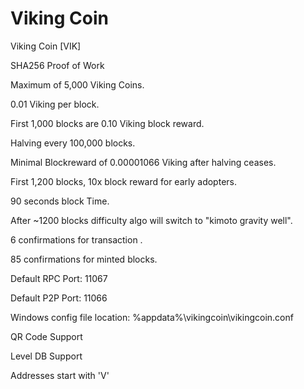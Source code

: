 Viking Coin
========

Viking Coin [VIK]

SHA256 Proof of Work

Maximum of 5,000 Viking Coins.

0.01 Viking per block.

First 1,000 blocks are 0.10 Viking block reward.

Halving every 100,000 blocks.

Minimal Blockreward of 0.00001066 Viking after halving ceases.

First 1,200 blocks, 10x block reward for early adopters.

90 seconds block Time.

After ~1200 blocks difficulty algo will switch to "kimoto gravity well".

6 confirmations for transaction .

85 confirmations for minted blocks.

Default RPC Port: 11067

Default P2P Port: 11066

Windows config file location: %appdata%\vikingcoin\vikingcoin.conf

QR Code Support

Level DB Support

Addresses start with 'V'
